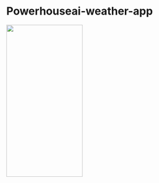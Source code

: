 # Powerhouseai-weather-app

<img src = "https://github.com/Aditya-Khaladkar/Powerhouseai-weather-app/assets/83545513/4c540b2c-38d1-4056-a7c2-691a8c67cf72.jpg
" width = "200" height = "400"/>
